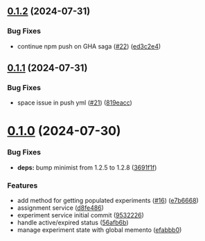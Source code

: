 ## [0.1.2](https://github.com/forcedotcom/salesforcedx-vscode-experiments/compare/0.1.1...0.1.2) (2024-07-31)


### Bug Fixes

* continue npm push on GHA saga ([#22](https://github.com/forcedotcom/salesforcedx-vscode-experiments/issues/22)) ([ed3c2e4](https://github.com/forcedotcom/salesforcedx-vscode-experiments/commit/ed3c2e495aad1e5523831db968e92aa47677fb54))



## [0.1.1](https://github.com/forcedotcom/salesforcedx-vscode-experiments/compare/0.1.0...0.1.1) (2024-07-31)


### Bug Fixes

* space issue in push yml ([#21](https://github.com/forcedotcom/salesforcedx-vscode-experiments/issues/21)) ([819eacc](https://github.com/forcedotcom/salesforcedx-vscode-experiments/commit/819eaccce03a14db0a7b8ab33b61acd8e270075d))



# [0.1.0](https://github.com/forcedotcom/salesforcedx-vscode-experiments/compare/3691f1f499c3f297359cb70b7e80a4ca323e8dff...0.1.0) (2024-07-30)


### Bug Fixes

* **deps:** bump minimist from 1.2.5 to 1.2.8 ([3691f1f](https://github.com/forcedotcom/salesforcedx-vscode-experiments/commit/3691f1f499c3f297359cb70b7e80a4ca323e8dff))


### Features

* add method for getting populated experiments ([#16](https://github.com/forcedotcom/salesforcedx-vscode-experiments/issues/16)) ([e7b6668](https://github.com/forcedotcom/salesforcedx-vscode-experiments/commit/e7b666894d3f21630fb815b17e0799869ebe5715))
* assignment service ([d8fe486](https://github.com/forcedotcom/salesforcedx-vscode-experiments/commit/d8fe48669de06b582c7a60820a9a45ca8eae9a35))
* experiment service initial commit ([9532226](https://github.com/forcedotcom/salesforcedx-vscode-experiments/commit/9532226808066dc20447611753bf7b38393cfc0d))
* handle active/expired status ([56afb6b](https://github.com/forcedotcom/salesforcedx-vscode-experiments/commit/56afb6ba845185836ec762406f2ea34bf3a3f849))
* manage experiment state with global memento ([efabbb0](https://github.com/forcedotcom/salesforcedx-vscode-experiments/commit/efabbb07392d5799c7e4e38637617092c2196462))



